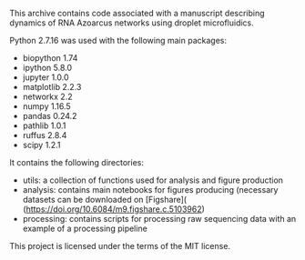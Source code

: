 This archive contains code associated with a manuscript describing dynamics of RNA Azoarcus networks using droplet microfluidics.

Python 2.7.16 was used with the following main packages:
- biopython 1.74
- ipython 5.8.0
- jupyter 1.0.0
- matplotlib 2.2.3
- networkx 2.2
- numpy 1.16.5
- pandas 0.24.2
- pathlib 1.0.1
- ruffus 2.8.4
- scipy 1.2.1

It contains the following directories:

- utils: a collection of functions used for analysis and figure production
- analysis: contains main notebooks for figures producing (necessary datasets can be downloaded on [Figshare](
(https://doi.org/10.6084/m9.figshare.c.5103962)
- processing: contains scripts for processing raw sequencing data with an example of a processing pipeline

This project is licensed under the terms of the MIT license.